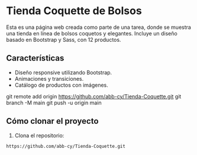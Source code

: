 # Tienda Coquette de Bolsos

Esta es una página web creada como parte de una tarea, donde se muestra una tienda en línea de bolsos coquetos y elegantes. Incluye un diseño basado en Bootstrap y Sass, con 12 productos.

## Características
- Diseño responsive utilizando Bootstrap.
- Animaciones y transiciones.
- Catálogo de productos con imágenes.

git remote add origin https://github.com/abb-cy/Tienda-Coquette.git
git branch -M main
git push -u origin main

## Cómo clonar el proyecto
1. Clona el repositorio:
```bash
https://github.com/abb-cy/Tienda-Coquette.git
